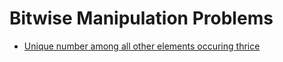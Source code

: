# Bitwise Manipulation Problems

* [Unique number among all other elements occuring thrice](https://leetcode.com/explore/challenge/card/june-leetcoding-challenge/542/week-4-june-22nd-june-28th/3368/)

